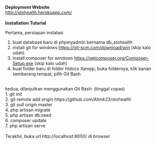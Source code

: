 <strong>Deployment Website</strong> <br>
http://stohealth.herokuapp.com/
<br>
<br>
<strong>Installation Tutorial</strong>

Pertama, persiapan instalasi
1. buat database baru di phpmyadmin bernama db_stohealth <br>
2. install git for windows https://git-scm.com/download/win (skip kalo udah) <br>
3. install composer for windows https://getcomposer.org/Composer-Setup.exe (skip kalo udah) <br>
4. buat folder baru di folder htdocs Xampp, buka foldernya, klik kanan sembarang tempat, pilih Git Bash

<br>
kedua, dilanjutkan menggunakan Git Bash: (tinggal copas) <br>
1. git init <br>
2. git remote add origin https://github.com/Alimk23/stohealth <br>
3. git pull origin master <br>
4. php artisan migrate <br>
5. php artisan db:seed <br>
6. composer update <br>
7. php artisan serve <br>
<br>
Terakhir, buka url http://localhost:8000/ di browser
